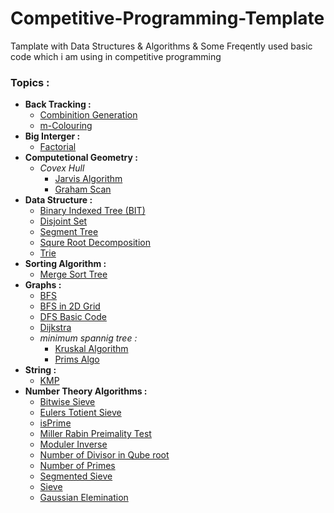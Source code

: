 # Competitive-Programming-Template
Tamplate with Data Structures &amp; Algorithms &amp; Some Freqently used basic code which i am using in competitive programming

### Topics :

  * **Back Tracking :**
    * [Combinition Generation](https://github.com/Nadim-Mahmud/Competitive-Programming-Template/blob/master/Source/BackTracking/Combinition_Generation.cpp)
    * [m-Colouring](https://github.com/Nadim-Mahmud/Competitive-Programming-Template/blob/master/Source/BackTracking/m-colouring.cpp)
  * **Big Interger :**
    * [Factorial](https://github.com/Nadim-Mahmud/Competitive-Programming-Template/blob/master/Source/Big%20Interger/factorial.cpp)
  * **Computetional Geometry :**
    * *Covex Hull*
      * [Jarvis Algorithm](https://github.com/Nadim-Mahmud/Competitive-Programming-Template/blob/master/Source/Computetional%20Geometry/Jarvis%20Algorithm.cpp)
      * [Graham Scan](https://github.com/Nadim-Mahmud/Competitive-Programming-Template/blob/master/Source/Computetional%20Geometry/Covex%20Hull%20(Graham%20Scan)%20.cpp)
  * **Data Structure :**
    * [Binary Indexed Tree (BIT)](https://github.com/Nadim-Mahmud/Competitive-Programming-Template/blob/master/Source/Data%20Structure/binary%20indexed%20tree.cpp)
    * [Disjoint Set](https://github.com/Nadim-Mahmud/Competitive-Programming-Template/blob/master/Source/Data%20Structure/disjoint%20set.cpp)
    * [Segment Tree](https://github.com/Nadim-Mahmud/Competitive-Programming-Template/blob/master/Source/Data%20Structure/segmet%20tree.cpp)
    * [Squre Root Decomposition](https://github.com/Nadim-Mahmud/Competitive-Programming-Template/blob/master/Source/Data%20Structure/squre%20root%20decmp.cpp)
    * [Trie](https://github.com/Nadim-Mahmud/Competitive-Programming-Template/blob/master/Source/Data%20Structure/trie.cpp)
  * **Sorting Algorithm :**
    * [Merge Sort Tree](https://github.com/Nadim-Mahmud/Competitive-Programming-Template/blob/master/Source/Data%20Structure/merge%20sort%20tree.cpp)
  * **Graphs :**
    * [BFS](https://github.com/Nadim-Mahmud/Competitive-Programming-Template/blob/master/Source/Graph/bfs.cpp)
    * [BFS in 2D Grid](https://github.com/Nadim-Mahmud/Competitive-Programming-Template/blob/master/Source/Graph/bfs%20in%202d.cpp)
    * [DFS Basic Code](https://github.com/Nadim-Mahmud/Competitive-Programming-Template/blob/master/Source/Graph/dfs%20basic%20.cpp)
    * [Dijkstra](https://github.com/Nadim-Mahmud/Competitive-Programming-Template/blob/master/Source/Graph/dijkstra.cpp)
    * *minimum spannig tree :*
      * [Kruskal Algorithm](https://github.com/Nadim-Mahmud/Competitive-Programming-Template/blob/master/Source/Graph/minimum%20spannig%20tree%20(Kruskal).cpp)
      * [Prims Algo](https://github.com/Nadim-Mahmud/Competitive-Programming-Template/blob/master/Source/Graph/minimum%20spannig%20tree%20(Kruskal).cpp)
  * **String :**
    * [KMP](https://github.com/Nadim-Mahmud/Competitive-Programming-Template/blob/master/Source/String/KMP.cpp)
  * **Number Theory Algorithms :**
    * [Bitwise Sieve](https://github.com/Nadim-Mahmud/Competitive-Programming-Template/blob/master/Source/Number%20Theory/bitwise_sieve.cpp)
    * [Eulers Totient Sieve](https://github.com/Nadim-Mahmud/Competitive-Programming-Template/blob/master/Source/Number%20Theory/eulers%20totient%20sieve.cpp)
    * [isPrime](https://github.com/Nadim-Mahmud/Competitive-Programming-Template/blob/master/Source/Number%20Theory/isPrime.cpp)
    * [Miller Rabin Preimality Test](https://github.com/Nadim-Mahmud/Competitive-Programming-Template/blob/master/Source/Number%20Theory/miller%20rabin%20preimality%20test.cpp)
    * [Moduler Inverse](https://github.com/Nadim-Mahmud/Competitive-Programming-Template/blob/master/Source/Number%20Theory/moduler%20inverse.cpp)
    * [Number of Divisor in Qube root](https://github.com/Nadim-Mahmud/Competitive-Programming-Template/blob/master/Source/Number%20Theory/number%20of%20divisor%20in%20qube%20root.cpp)
    * [Number of Primes](https://github.com/Nadim-Mahmud/Competitive-Programming-Template/blob/master/Source/Number%20Theory/number%20of%20primes.txt)
    * [Segmented Sieve](https://github.com/Nadim-Mahmud/Competitive-Programming-Template/blob/master/Source/Number%20Theory/segmented_sieve.cpp)
    * [Sieve](https://github.com/Nadim-Mahmud/Competitive-Programming-Template/blob/master/Source/Number%20Theory/sieve.cpp)
    * [Gaussian Elemination](https://github.com/Nadim-Mahmud/Competitive-Programming-Template/blob/master/Source/Number%20Theory/gaussian_elemination.cpp)
    
